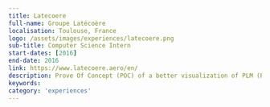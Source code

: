 ```yaml
---
title: Latecoere
full-name: Groupe Latécoère
localisation: Toulouse, France
logo: /assets/images/experiences/latecoere.png
sub-title: Computer Science Intern
start-dates: [2016]
end-date: 2016
link: https://www.latecoere.aero/en/
description: Prove Of Concept (POC) of a better visualization of PLM (Product Lifecycle Management) using graphs.
keywords: 
category: 'experiences'
---
```

<!---
Gregoire Boiron <gregoire.boiron@gmail.com>
Copyright (c) 2018 Gregoire Boiron  All Rights Reserved.
--->